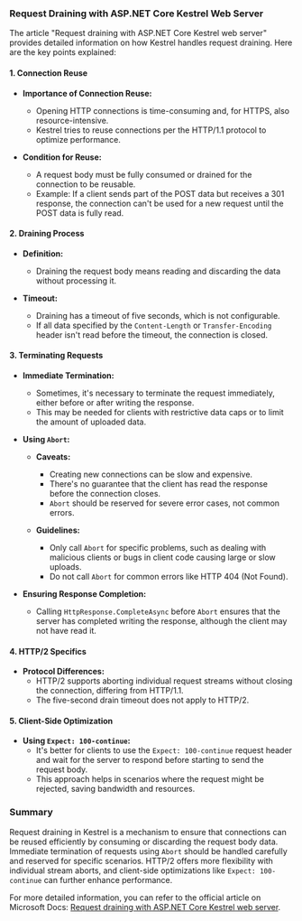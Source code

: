 ### Request Draining with ASP.NET Core Kestrel Web Server

The article "Request draining with ASP.NET Core Kestrel web server" provides detailed information on how Kestrel handles request draining. Here are the key points explained:

#### 1. Connection Reuse

- **Importance of Connection Reuse:**
  - Opening HTTP connections is time-consuming and, for HTTPS, also resource-intensive.
  - Kestrel tries to reuse connections per the HTTP/1.1 protocol to optimize performance.

- **Condition for Reuse:**
  - A request body must be fully consumed or drained for the connection to be reusable.
  - Example: If a client sends part of the POST data but receives a 301 response, the connection can't be used for a new request until the POST data is fully read.

#### 2. Draining Process

- **Definition:**
  - Draining the request body means reading and discarding the data without processing it.

- **Timeout:**
  - Draining has a timeout of five seconds, which is not configurable.
  - If all data specified by the `Content-Length` or `Transfer-Encoding` header isn't read before the timeout, the connection is closed.

#### 3. Terminating Requests

- **Immediate Termination:**
  - Sometimes, it's necessary to terminate the request immediately, either before or after writing the response.
  - This may be needed for clients with restrictive data caps or to limit the amount of uploaded data.

- **Using `Abort`:**
  - **Caveats:**
    - Creating new connections can be slow and expensive.
    - There's no guarantee that the client has read the response before the connection closes.
    - `Abort` should be reserved for severe error cases, not common errors.

  - **Guidelines:**
    - Only call `Abort` for specific problems, such as dealing with malicious clients or bugs in client code causing large or slow uploads.
    - Do not call `Abort` for common errors like HTTP 404 (Not Found).

- **Ensuring Response Completion:**
  - Calling `HttpResponse.CompleteAsync` before `Abort` ensures that the server has completed writing the response, although the client may not have read it.

#### 4. HTTP/2 Specifics

- **Protocol Differences:**
  - HTTP/2 supports aborting individual request streams without closing the connection, differing from HTTP/1.1.
  - The five-second drain timeout does not apply to HTTP/2.

#### 5. Client-Side Optimization

- **Using `Expect: 100-continue`:**
  - It's better for clients to use the `Expect: 100-continue` request header and wait for the server to respond before starting to send the request body.
  - This approach helps in scenarios where the request might be rejected, saving bandwidth and resources.

### Summary

Request draining in Kestrel is a mechanism to ensure that connections can be reused efficiently by consuming or discarding the request body data. Immediate termination of requests using `Abort` should be handled carefully and reserved for specific scenarios. HTTP/2 offers more flexibility with individual stream aborts, and client-side optimizations like `Expect: 100-continue` can further enhance performance.

For more detailed information, you can refer to the official article on Microsoft Docs: [Request draining with ASP.NET Core Kestrel web server](https://docs.microsoft.com/en-us/aspnet/core/fundamentals/servers/kestrel/request-draining).